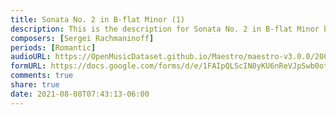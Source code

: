 ```yaml
---
title: Sonata No. 2 in B-flat Minor (1)
description: This is the description for Sonata No. 2 in B-flat Minor by Sergei Rachmaninoff
composers: [Sergei Rachmaninoff]
periods: [Romantic]
audioURL: https://OpenMusicDataset.github.io/Maestro/maestro-v3.0.0/2004/MIDI-Unprocessed_XP_15_R1_2004_04_ORIG_MID--AUDIO_15_R1_2004_04_Track04_wav.midi
formURL: https://docs.google.com/forms/d/e/1FAIpQLScIN0yKU6nReVJpSwb0otmp4pryir4bjpozIvuB_Wsw6XZ-3g/viewform
comments: true
share: true
date: 2021-08-08T07:43:13-06:00
---
```

